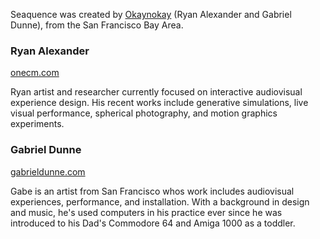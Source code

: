 Seaquence was created by [Okaynokay](http://okaynokay.xyz) (Ryan Alexander and Gabriel Dunne), from the San Francisco Bay Area.

### Ryan Alexander

[onecm.com](http://onecm.com)

Ryan artist and researcher currently focused on interactive audiovisual experience design. His recent works include generative simulations, live visual performance, spherical photography, and motion graphics experiments.

### Gabriel Dunne

[gabrieldunne.com](http://gabrieldunne.com)

Gabe is an artist from San Francisco whos work includes audiovisual experiences, performance, and installation. With a background in design and music, he's used computers in his practice ever since he was introduced to his Dad's Commodore 64 and Amiga 1000 as a toddler.
